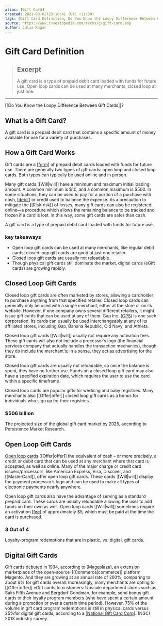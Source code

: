 ```yaml
---
alias: [Gift Card]
created: 2021-03-02T20:16:41 (UTC +11:00)
tags: [Gift Card Definition, Do You Know the Loopy Difference Between Gift Cards?]
source: https://www.investopedia.com/terms/g/gift-card.asp
author: Julia Kagan
---
```


# Gift Card Definition

> ## Excerpt
> A gift card is a type of prepaid debit card loaded with funds for future use. Open loop cards can be used at many merchants, closed loop at just one.

---

[[Do You Know the Loopy Difference Between Gift Cards]]?
## What Is a Gift Card?

A gift card is a prepaid debit card that contains a specific amount of money available for use for a variety of purchases.

## How a Gift Card Works

Gift cards are a [[form]](https://www.investopedia.com/ask/answers/101314/what-difference-between-prepaid-credit-card-and-gift-card.asp) of prepaid debit cards loaded with funds for future use. There are generally two types of gift cards: open loop and closed loop cards. Both types can typically be used online and in person.

Many gift cards [[Will|will]] have a minimum and maximum initial loading amount. A common minimum is $10, and a common maximum is $500. In some situations, they can be used to pay for a portion of a purchase with cash, [[debit]](https://www.investopedia.com/terms/d/debitcard.asp) or credit used to balance the expense. As a precaution to mitigate the [[Risk|risk]] of losses, many gift cards can also be registered online—a procedure which allows the remaining balance to be tracked and frozen if a card is lost. In this way, some gift cards are safer than cash.

A gift card is a type of prepaid debit card loaded with funds for future use.

### key takeaways

-   Open loop gift cards can be used at many merchants, like regular debit cards; closed loop gift cards are good at just one retailer.
-   Closed loop gift cards are usually not reloadable.
-   Though physical gift cards still dominate the market, digital cards (eGift cards) are growing rapidly.

## Closed Loop Gift Cards

Closed loop gift cards are often marketed by stores, allowing a cardholder to purchase anything from that specified retailer. Closed loop cards can generally only be used with a single merchant, either at the store or on its website. However, if one company owns several different retailers, it might issue gift cards that can be used at any of them. Gap Inc. ([GPS](https://www.investopedia.com/markets/[[Quote|quote]]?tvwidgetsymbol=gps)) is one such corporation: Its cards can usually be used interchangeably at any of its affiliated stores, including Gap, Banana Republic, Old Navy, and Athleta.

Closed loop gift cards [[Will|will]] usually not require any activation fees. These gift cards will also not include a processor’s logo (the financial services company that actually handles the transaction mechanics), though they do include the merchant's; in a sense, they act as advertising for the store.

Closed loop gift cards are usually not reloadable, so once the balance is spent, they have no further use. Funds on a closed loop gift card may also have a specified expiration date, which requires the user to use the card within a specific timeframe.

Closed loop cards are popular gifts for wedding and baby registries. Many merchants also [[Offer|offer]] closed loop gift cards as a bonus for individuals who sign up for their registries.

### $506 billion

The projected size of the global gift card market by 2025, according to Persistence Market Research.

## Open Loop Gift Cards

[Open loop cards](https://www.investopedia.com/terms/o/open-loop-card.asp) [[Offer|offer]] the equivalent of cash – or more precisely, a credit or debit card that can be used at any merchant where that card is accepted, as well as online. Many of the major charge or credit card issuers/processors, like American Express, Visa, Discover, and [[MasterCard]], offer open loop gift cards. These cards [[Will|will]] display the payment processor’s logo and can be used to make all types of electronic payments nearly anywhere.

Open loop gift cards also have the advantage of serving as a standard prepaid card. These cards are usually reloadable allowing the user to add funds on their own as well. Open loop cards [[Will|will]] sometimes require an activation [[fee]](https://www.investopedia.com/terms/f/fee.asp) of approximately $5, which must be paid at the time the card is purchased.

### 3 Out of 4

Loyalty-program redemptions that are in plastic, vs. digital, gift cards.

## Digital Gift Cards

Gift cards debuted in 1994, according to [[Mageplaza]](https://www.mageplaza.com/blog/gift-card-statistics.html), an extension marketplace of the open-source-[[Commerce|commerce]] platform Magento. And they are growing at an annual rate of 200%, comparing to about 6% for gift cards overall. Increasingly, many merchants are opting to [[Offer|offer]] eGift cards to customers: Upscale department stores such as Saks Fifth Avenue and Bergdorf Goodman, for example, send bonus gift cards to their loyalty program members (who have spent a certain amount during a promotion or over a certain time period). However, 75% of the volume in gift card program redemptions is still in physical cards versus 25%for digital gift cards, according to a [[National Gift Card Corp]](https://www.ngc-group.com/). (NGC) 2018 industry survey.
